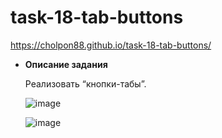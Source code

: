 # task-18-tab-buttons
https://cholpon88.github.io/task-18-tab-buttons/
- **Описание задания**
    
    Реализовать “кнопки-табы”.
    
    ![image](https://user-images.githubusercontent.com/88156532/162625222-e20977b1-d3fd-4cd5-bac1-98b76a74b863.png)
    
    ![image](https://user-images.githubusercontent.com/88156532/162625229-33449d6c-4117-4841-884e-48eef1b3c90a.png)
